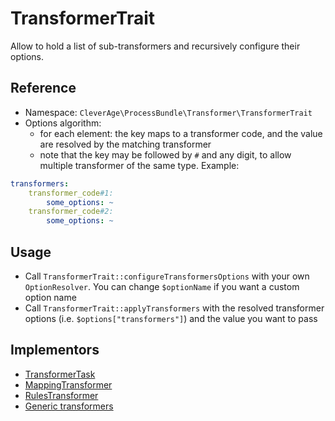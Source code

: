 TransformerTrait
================

Allow to hold a list of sub-transformers and recursively configure their options.

## Reference

* Namespace: `CleverAge\ProcessBundle\Transformer\TransformerTrait`
* Options algorithm: 
  - for each element: the key maps to a transformer code, and the value are resolved by the matching transformer
  - note that the key may be followed by `#` and any digit, to allow multiple transformer of the same type. Example: 
```yaml
transformers:
    transformer_code#1:
        some_options: ~
    transformer_code#2:
        some_options: ~
```

## Usage

* Call `TransformerTrait::configureTransformersOptions` with your own `OptionResolver`. You can change `$optionName` if you want a custom option name
* Call `TransformerTrait::applyTransformers` with the resolved transformer options (i.e. `$options["transformers"]`) and the value you want to pass

## Implementors

* [TransformerTask](../tasks/transformer_task.md)
* [MappingTransformer](../transformers/mapping_transformer.md)
* [RulesTransformer](../transformers/rules_transformer.md)
* [Generic transformers](../03-generic_transformers_definition.md)
